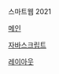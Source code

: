 스마트웹 2021

<a href= https://daeyeong0412.github.io/dothome2021/> 메인 </a>

<a href= https://daeyeong0412.github.io/dothome2021/javascript/javascript100.html> 자바스크립트 </a>

<a href= https://daeyeong0412.github.io/dothome2021/layout/index.html> 레이아웃 </a>
